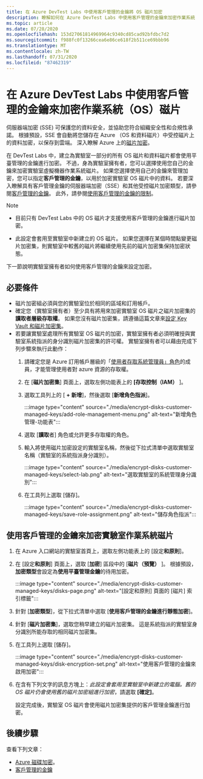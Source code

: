 ```yaml
---
title: 在 Azure DevTest Labs 中使用客戶管理的金鑰將 OS 磁片加密
description: 瞭解如何在 Azure DevTest Labs 中使用客戶管理的金鑰來加密作業系統（OS）磁片。
ms.topic: article
ms.date: 07/28/2020
ms.openlocfilehash: 153d27061814969964c9340cd85cad92bfdbc7d2
ms.sourcegitcommit: f988fc0f13266cea6e86ce618f2b511ce69bbb96
ms.translationtype: MT
ms.contentlocale: zh-TW
ms.lasthandoff: 07/31/2020
ms.locfileid: "87462319"
---
```

# <a name="encrypt-operating-system-os-disks-using-customer-managed-keys-in-azure-devtest-labs"></a>在 Azure DevTest Labs 中使用客戶管理的金鑰來加密作業系統（OS）磁片
伺服器端加密 (SSE) 可保護您的資料安全，並協助您符合組織安全性和合規性承諾。 根據預設，SSE 會自動將您儲存在 Azure （OS 和資料磁片）中受控磁片上的資料加密，以保存到雲端。 深入瞭解 Azure 上的[磁片加密](../virtual-machines/windows/disk-encryption.md)。 

在 DevTest Labs 中，建立為實驗室一部分的所有 OS 磁片和資料磁片都會使用平臺管理的金鑰進行加密。 不過，身為實驗室擁有者，您可以選擇使用您自己的金鑰來加密實驗室虛擬機器作業系統磁片。 如果您選擇使用自己的金鑰來管理加密，您可以指定**客戶管理的金鑰**，以用於加密實驗室 OS 磁片中的資料。 若要深入瞭解具有客戶管理金鑰的伺服器端加密（SSE）和其他受控磁片加密類型，請參閱[客戶管理的金鑰](../virtual-machines/windows/disk-encryption.md#customer-managed-keys)。 此外，請參閱[使用客戶管理的金鑰的限制](/virtual-machines/windows/disks-enable-customer-managed-keys-portal.md#restrictions)。


> [!NOTE]
> - 目前只有 DevTest Labs 中的 OS 磁片才支援使用客戶管理的金鑰進行磁片加密。 
> 
> - 此設定會套用至實驗室中新建立的 OS 磁片。 如果您選擇在某個時間點變更磁片加密集，則實驗室中較舊的磁片將繼續使用先前的磁片加密集保持加密狀態。 

下一節說明實驗室擁有者如何使用客戶管理的金鑰來設定加密。

## <a name="pre-requisites"></a>必要條件

- 磁片加密組必須與您的實驗室位於相同的區域和訂用帳戶。 
- 確定您（實驗室擁有者）至少具有將用來加密實驗室 OS 磁片之磁片加密集的**讀取者層級存取權**。 如果您沒有磁片加密集，請遵循這篇文章來[設定 Key Vault 和磁片加密集](../virtual-machines/windows/disks-enable-customer-managed-keys-portal.md#set-up-your-azure-key-vault)。 
- 若要讓實驗室處理所有實驗室 OS 磁片的加密，實驗室擁有者必須明確授與實驗室系統指派的身分識別磁片加密集的許可權。 實驗室擁有者可以藉由完成下列步驟來執行此動作：
    1. 請確定您是 Azure 訂用帳戶層級的「[使用者存取系統管理員」角色](/role-based-access-control/built-in-roles.md#user-access-administrator)的成員，才能管理使用者對 azure 資源的存取權。 
    1. 在 [**磁片加密集**] 頁面上，選取左側功能表上的 **[存取控制（IAM）** ]。 
    1. 選取工具列上的 [ **+ 新增**]，然後選取 [**新增角色指派**]。  

        :::image type="content" source="./media/encrypt-disks-customer-managed-keys/add-role-management-menu.png" alt-text="新增角色管理-功能表":::
    1. 選取 [**讀取**者] 角色或允許更多存取權的角色。 
    1. 輸入將使用磁片加密設定的實驗室名稱，然後從下拉式清單中選取實驗室名稱（實驗室的系統指派身分識別）。 
    
        :::image type="content" source="./media/encrypt-disks-customer-managed-keys/select-lab.png" alt-text="選取實驗室的系統管理身分識別":::        
    1. 在工具列上選取 [儲存]。 

        :::image type="content" source="./media/encrypt-disks-customer-managed-keys/save-role-assignment.png" alt-text="儲存角色指派":::
## <a name="encrypt-lab-os-disks-with-a-customer-managed-key"></a>使用客戶管理的金鑰來加密實驗室作業系統磁片 

1. 在 Azure 入口網站的實驗室首頁上，選取左側功能表上的 [設定**和原則**]。 
1. 在 [設定**和原則**] 頁面上，選取 [**加密**] 區段中的 [**磁片（預覽）** ]。 根據預設，**加密類型**會設定為**使用平臺管理金鑰**的待用加密。

    :::image type="content" source="./media/encrypt-disks-customer-managed-keys/disks-page.png" alt-text="[設定和原則] 頁面的 [磁片] 索引標籤":::
1. 針對 [**加密類型**]，從下拉式清單中選取 [**使用客戶管理的金鑰進行靜態加密**]。 
1. 針對 [**磁片加密集**]，選取您稍早建立的磁片加密集。 這是系統指派的實驗室身分識別所能存取的相同磁片加密集。
1. 在工具列上選取 [儲存]。 

    :::image type="content" source="./media/encrypt-disks-customer-managed-keys/disk-encryption-set.png" alt-text="使用客戶管理的金鑰來啟用加密":::
1. 在含有下列文字的訊息方塊上：*此設定會套用至實驗室中新建立的電腦。舊的 OS 磁片仍會使用舊的磁片加密組進行加密*，請選取 **[確定]**。 

    設定完成後，實驗室 OS 磁片會使用磁片加密集提供的客戶管理金鑰進行加密。 

## <a name="next-steps"></a>後續步驟
查看下列文章： 

- [Azure 磁碟加密](../virtual-machines/windows/disk-encryption.md)。 
- [客戶管理的金鑰](../virtual-machines/windows/disk-encryption.md#customer-managed-keys) 